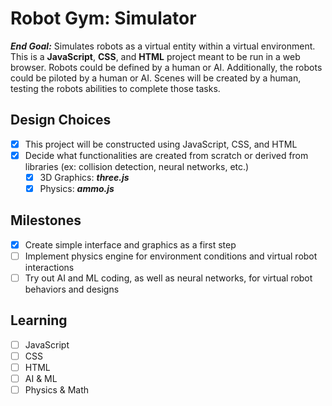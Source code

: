 # Robot Gym: Simulator
***End Goal:*** Simulates robots as a virtual entity within a virtual environment.  This is a **JavaScript**, **CSS**, and **HTML** project meant to be run in a web browser.  Robots could be defined by a human or AI.  Additionally, the robots could be piloted by a human or AI.  Scenes will be created by a human, testing the robots abilities to complete those tasks.

## Design Choices
- [x] This project will be constructed using JavaScript, CSS, and HTML
- [x] Decide what functionalities are created from scratch or derived from libraries (ex: collision detection, neural networks, etc.)
  - [x] 3D Graphics: ***three.js***
  - [x] Physics: ***ammo.js***

## Milestones
- [x] Create simple interface and graphics as a first step
- [ ] Implement physics engine for environment conditions and virtual robot interactions
- [ ] Try out AI and ML coding, as well as neural networks, for virtual robot behaviors and designs

## Learning
- [ ] JavaScript
- [ ] CSS
- [ ] HTML
- [ ] AI & ML
- [ ] Physics & Math
